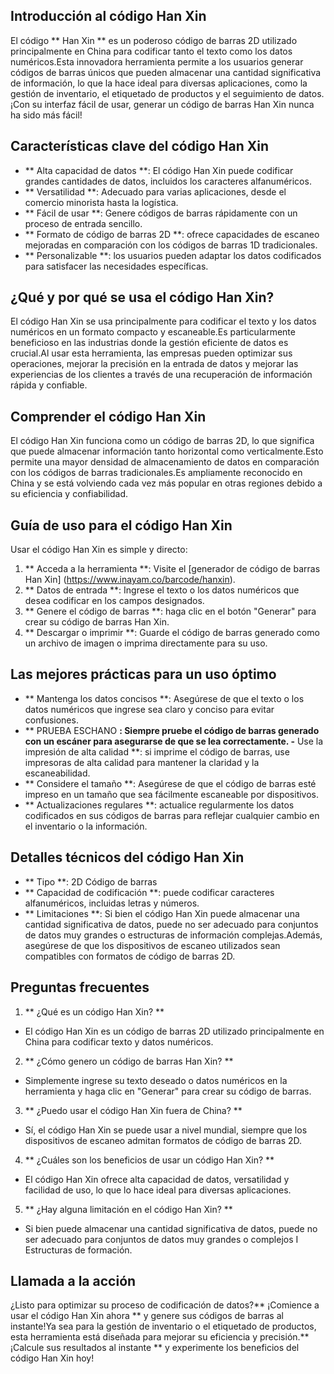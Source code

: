 ## Introducción al código Han Xin

El código ** Han Xin ** es un poderoso código de barras 2D utilizado principalmente en China para codificar tanto el texto como los datos numéricos.Esta innovadora herramienta permite a los usuarios generar códigos de barras únicos que pueden almacenar una cantidad significativa de información, lo que la hace ideal para diversas aplicaciones, como la gestión de inventario, el etiquetado de productos y el seguimiento de datos.¡Con su interfaz fácil de usar, generar un código de barras Han Xin nunca ha sido más fácil!

## Características clave del código Han Xin

- ** Alta capacidad de datos **: El código Han Xin puede codificar grandes cantidades de datos, incluidos los caracteres alfanuméricos.
- ** Versatilidad **: Adecuado para varias aplicaciones, desde el comercio minorista hasta la logística.
- ** Fácil de usar **: Genere códigos de barras rápidamente con un proceso de entrada sencillo.
- ** Formato de código de barras 2D **: ofrece capacidades de escaneo mejoradas en comparación con los códigos de barras 1D tradicionales.
- ** Personalizable **: los usuarios pueden adaptar los datos codificados para satisfacer las necesidades específicas.

## ¿Qué y por qué se usa el código Han Xin?

El código Han Xin se usa principalmente para codificar el texto y los datos numéricos en un formato compacto y escaneable.Es particularmente beneficioso en las industrias donde la gestión eficiente de datos es crucial.Al usar esta herramienta, las empresas pueden optimizar sus operaciones, mejorar la precisión en la entrada de datos y mejorar las experiencias de los clientes a través de una recuperación de información rápida y confiable.

## Comprender el código Han Xin

El código Han Xin funciona como un código de barras 2D, lo que significa que puede almacenar información tanto horizontal como verticalmente.Esto permite una mayor densidad de almacenamiento de datos en comparación con los códigos de barras tradicionales.Es ampliamente reconocido en China y se está volviendo cada vez más popular en otras regiones debido a su eficiencia y confiabilidad.

## Guía de uso para el código Han Xin

Usar el código Han Xin es simple y directo:

1. ** Acceda a la herramienta **: Visite el [generador de código de barras Han Xin] (https://www.inayam.co/barcode/hanxin).
2. ** Datos de entrada **: Ingrese el texto o los datos numéricos que desea codificar en los campos designados.
3. ** Genere el código de barras **: haga clic en el botón "Generar" para crear su código de barras Han Xin.
4. ** Descargar o imprimir **: Guarde el código de barras generado como un archivo de imagen o imprima directamente para su uso.

## Las mejores prácticas para un uso óptimo

- ** Mantenga los datos concisos **: Asegúrese de que el texto o los datos numéricos que ingrese sea claro y conciso para evitar confusiones.
- ** PRUEBA ESCHANO **: Siempre pruebe el código de barras generado con un escáner para asegurarse de que se lea correctamente.
-** Use la impresión de alta calidad **: si imprime el código de barras, use impresoras de alta calidad para mantener la claridad y la escaneabilidad.
- ** Considere el tamaño **: Asegúrese de que el código de barras esté impreso en un tamaño que sea fácilmente escaneable por dispositivos.
- ** Actualizaciones regulares **: actualice regularmente los datos codificados en sus códigos de barras para reflejar cualquier cambio en el inventario o la información.

## Detalles técnicos del código Han Xin

- ** Tipo **: 2D Código de barras
- ** Capacidad de codificación **: puede codificar caracteres alfanuméricos, incluidas letras y números.
- ** Limitaciones **: Si bien el código Han Xin puede almacenar una cantidad significativa de datos, puede no ser adecuado para conjuntos de datos muy grandes o estructuras de información complejas.Además, asegúrese de que los dispositivos de escaneo utilizados sean compatibles con formatos de código de barras 2D.

## Preguntas frecuentes

1. ** ¿Qué es un código Han Xin? **
- El código Han Xin es un código de barras 2D utilizado principalmente en China para codificar texto y datos numéricos.

2. ** ¿Cómo genero un código de barras Han Xin? **
- Simplemente ingrese su texto deseado o datos numéricos en la herramienta y haga clic en "Generar" para crear su código de barras.

3. ** ¿Puedo usar el código Han Xin fuera de China? **
- Sí, el código Han Xin se puede usar a nivel mundial, siempre que los dispositivos de escaneo admitan formatos de código de barras 2D.

4. ** ¿Cuáles son los beneficios de usar un código Han Xin? **
- El código Han Xin ofrece alta capacidad de datos, versatilidad y facilidad de uso, lo que lo hace ideal para diversas aplicaciones.

5. ** ¿Hay alguna limitación en el código Han Xin? **
- Si bien puede almacenar una cantidad significativa de datos, puede no ser adecuado para conjuntos de datos muy grandes o complejos I Estructuras de formación.

## Llamada a la acción

¿Listo para optimizar su proceso de codificación de datos?** ¡Comience a usar el código Han Xin ahora ** y genere sus códigos de barras al instante!Ya sea para la gestión de inventario o el etiquetado de productos, esta herramienta está diseñada para mejorar su eficiencia y precisión.** ¡Calcule sus resultados al instante ** y experimente los beneficios del código Han Xin hoy!